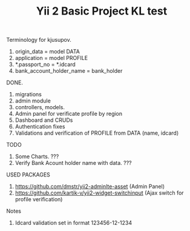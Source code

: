 <p align="center">
    <h1 align="center">Yii 2 Basic Project KL test</h1>
    <br>
</p>

Terminology for kjusupov.
1. origin_data = model DATA
2. application = model PROFILE
3. *.passport_no = *.idcard
4. bank_account_holder_name = bank_holder

DONE.
1. migrations
2. admin module
3. controllers, models.
4. Admin panel for verificate profile by region
5. Dashboard and CRUDs
6. Authentication fixes
7. Validations and verification of PROFILE from DATA (name, idcard)

TODO

1. Some Charts. ???
2. Verify Bank Acount holder name with data. ???

USED PACKAGES
1. https://github.com/dmstr/yii2-adminlte-asset (Admin Panel)
2. https://github.com/kartik-v/yii2-widget-switchinput (Ajax switch for profile verification)

Notes
1. Idcard validation set in format 123456-12-1234